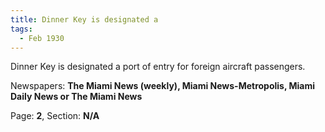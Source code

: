 ```yaml
---  
title: Dinner Key is designated a  
tags:  
  - Feb 1930  
---  
```

  
Dinner Key is designated a port of entry for foreign aircraft passengers.  
  
Newspapers: **The Miami News (weekly), Miami News-Metropolis, Miami Daily News or The Miami News**  
  
Page: **2**, Section: **N/A** 
